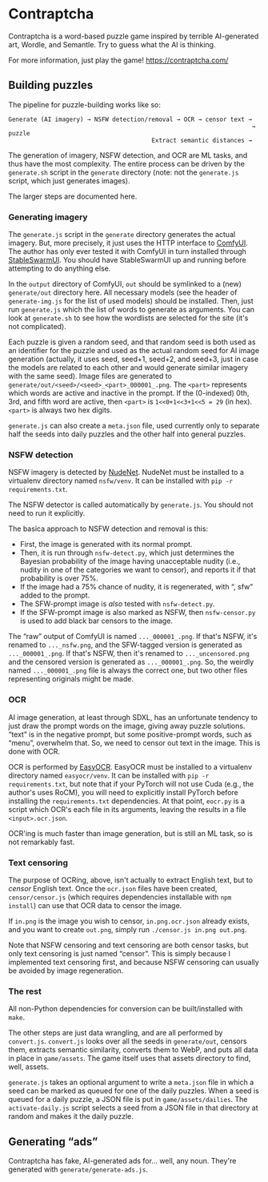 # Contraptcha

Contraptcha is a word-based puzzle game inspired by terrible AI-generated art,
Wordle, and Semantle. Try to guess what the AI is thinking.

For more information, just play the game! https://contraptcha.com/


## Building puzzles

The pipeline for puzzle-building works like so:

```
Generate (AI imagery) → NSFW detection/removal → OCR → censor text →
                                                                    → puzzle
                                        Extract semantic distances →
```

The generation of imagery, NSFW detection, and OCR are ML tasks, and thus have
the most complexity. The entire process can be driven by the `generate.sh`
script in the `generate` directory (note: not the `generate.js` script, which
just generates images).

The larger steps are documented here.


### Generating imagery

The `generate.js` script in the `generate` directory generates the actual
imagery. But, more precisely, it just uses the HTTP interface to
[ComfyUI](https://github.com/comfyanonymous/ComfyUI). The author has only ever
tested it with ComfyUI in turn installed through
[StableSwarmUI](https://github.com/Stability-AI/StableSwarmUI). You should have
StableSwarmUI up and running before attempting to do anything else.

In the `output` directory of ComfyUI, `out` should be symlinked to a (new)
`generate/out` directory here. All necessary models (see the header of
`generate-img.js` for the list of used models) should be installed. Then, just
run `generate.js` which the list of words to generate as arguments. You can look
at `generate.sh` to see how the wordlists are selected for the site (it's not
complicated).

Each puzzle is given a random seed, and that random seed is both used as an
identifier for the puzzle and used as the actual random seed for AI image
generation (actually, it uses seed, seed+1, seed+2, and seed+3, just in case the
models are related to each other and would generate similar imagery with the
same seed). Image files are generated to
`generate/out/<seed>/<seed>_<part>_000001_.png`. The `<part>` represents which
words are active and inactive in the prompt. If the (0-indexed) 0th, 3rd, and
fifth word are active, then `<part>` is `1<<0+1<<3+1<<5 = 29` (in hex). `<part>`
is always two hex digits.

`generate.js` can also create a `meta.json` file, used currently only to
separate half the seeds into daily puzzles and the other half into general
puzzles.


### NSFW detection

NSFW imagery is detected by [NudeNet](https://github.com/notAI-tech/NudeNet).
NudeNet must be installed to a virtualenv directory named `nsfw/venv`. It can be
installed with `pip -r requirements.txt`.

The NSFW detector is called automatically by `generate.js`. You should not need
to run it explicitly.

The basica approach to NSFW detection and removal is this:

 * First, the image is generated with its normal prompt.
 * Then, it is run through `nsfw-detect.py`, which just determines the Bayesian
   probability of the image having unacceptable nudity (i.e., nudity in one of
   the categories we want to censor), and reports it if that probability is over
   75%.
 * If the image had a 75% chance of nudity, it is regenerated, with “, sfw”
   added to the prompt.
 * The SFW-prompt image is *also* tested with `nsfw-detect.py`.
 * If the SFW-prompt image is also marked as NSFW, then `nsfw-censor.py` is used
   to add black bar censors to the image.

The “raw” output of ComfyUI is named `..._000001_.png`. If that's NSFW, it's
renamed to `..._nsfw.png`, and the SFW-tagged version is generated as
`..._000001_.png`. If that's NSFW, then it's renamed to `..._uncensored.png` and
the censored version is generated as `..._000001_.png`. So, the weirdly named
`..._000001_.png` file is always the correct one, but two other files
representing originals might be made.


### OCR

AI image generation, at least through SDXL, has an unfortunate tendency to just
draw the prompt words on the image, giving away puzzle solutions. “text” is in
the negative prompt, but some positive-prompt words, such as “menu”, overwhelm
that. So, we need to censor out text in the image. This is done with OCR.

OCR is performed by [EasyOCR](https://github.com/JaidedAI/EasyOCR). EasyOCR must
be installed to a virtualenv directory named `easyocr/venv`. It can be installed
with `pip -r requirements.txt`, but note that if your PyTorch will not use Cuda
(e.g., the author's uses RoCM), you will need to explicitly install PyTorch
before installing the `requirements.txt` dependencies. At that point, `eocr.py`
is a script which OCR's each file in its arguments, leaving the results in a
file `<input>.ocr.json`.

OCR'ing is much faster than image generation, but is still an ML task, so is not
remarkably fast.


### Text censoring

The purpose of OCRing, above, isn't actually to extract English text, but to
*censor* English text. Once the `ocr.json` files have been created,
`censor/censor.js` (which requires dependencies installable with `npm install`)
can use that OCR data to censor the image.

If `in.png` is the image you wish to censor, `in.png.ocr.json` already exists,
and you want to create `out.png`, simply run `./censor.js in.png out.png`.

Note that NSFW censoring and text censoring are both censor tasks, but only text
censoring is just named “censor”. This is simply because I implemented text
censoring first, and because NSFW censoring can usually be avoided by image
regeneration.


### The rest

All non-Python dependencies for conversion can be built/installed with `make`.

The other steps are just data wrangling, and are all performed by `convert.js`.
`convert.js` looks over all the seeds in `generate/out`, censors them, extracts
semantic similarity, converts them to WebP, and puts all data in place in
`game/assets`. The game itself uses that assets directory to find, well, assets.

`generate.js` takes an optional argument to write a `meta.json` file in which a
seed can be marked as queued for one of the daily puzzles. When a seed is queued
for a daily puzzle, a JSON file is put in `game/assets/dailies`. The
`activate-daily.js` script selects a seed from a JSON file in that directory at
random and makes it the daily puzzle.


## Generating “ads”

Contraptcha has fake, AI-generated ads for... well, any noun. They're generated
with `generate/generate-ads.js`.

